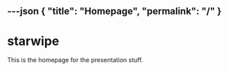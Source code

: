 ---json
{
	"title": "Homepage",
	"permalink": "/"
}
---

# starwipe

This is the homepage for the presentation stuff.
